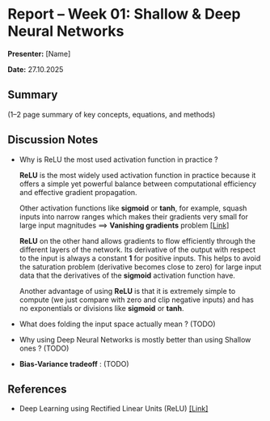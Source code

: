 # Report – Week 01: Shallow & Deep Neural Networks



**Presenter:** [Name]  

**Date:** 27.10.2025  



## Summary

(1–2 page summary of key concepts, equations, and methods)


## Discussion Notes

- Why is ReLU the most used activation function in practice ?

  **ReLU** is the most widely used activation function in practice because it offers
  a simple yet powerful balance between computational efficiency and effective gradient propagation.
  
  Other activation functions like **sigmoid** or **tanh**, for example, squash inputs into narrow ranges
  which makes their gradients very small for large input magnitudes ==> **Vanishing gradients** problem
  [[Link]](https://www.geeksforgeeks.org/deep-learning/vanishing-and-exploding-gradients-problems-in-deep-learning/)
  
  **ReLU** on the other hand allows gradients to flow efficiently through the different layers of the network.
  Its derivative of the output with respect to the input is always a constant **1**  for positive inputs.
  This helps to avoid the saturation problem (derivative becomes close to zero) for large input data that
  the derivatives of the **sigmoid** activation function have.
  
  Another advantage of using **ReLU** is that it is extremely simple to compute (we just compare with zero and clip negative inputs)
  and has no exponentials or divisions like **sigmoid** or **tanh**.

  

- What does folding the input space actually mean ? (TODO)

- Why using Deep Neural Networks is mostly better than using Shallow ones ? (TODO)

- **Bias-Variance tradeoff** : (TODO)



## References

- Deep Learning using Rectified Linear Units (ReLU) [[Link]](https://arxiv.org/pdf/1803.08375)

